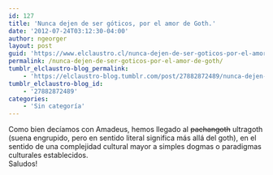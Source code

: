 ```yaml
---
id: 127
title: 'Nunca dejen de ser góticos, por el amor de Goth.'
date: '2012-07-24T03:12:30-04:00'
author: ngeorger
layout: post
guid: 'https://www.elclaustro.cl/nunca-dejen-de-ser-goticos-por-el-amor-de-goth/'
permalink: /nunca-dejen-de-ser-goticos-por-el-amor-de-goth/
tumblr_elclaustro-blog_permalink:
    - 'https://elclaustro-blog.tumblr.com/post/27882872489/nunca-dejen-de-ser-g%C3%B3ticos-por-el-amor-de-goth'
tumblr_elclaustro-blog_id:
    - '27882872489'
categories:
    - 'Sin categoría'
---
```


Como bien decíamos con Amadeus, hemos llegado al <strike>pachangoth</strike> ultragoth (suena engrupido, pero en sentido literal significa más allá del goth), en el sentido de una complejidad cultural mayor a simples dogmas o paradigmas culturales establecidos.  
Saludos!